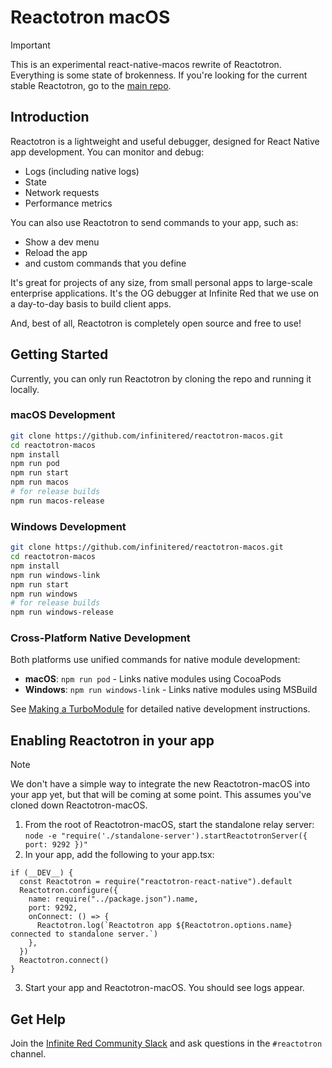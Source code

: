 # Reactotron macOS

> [!IMPORTANT]
> This is an experimental react-native-macos rewrite of Reactotron. Everything is some state of brokenness. If you're looking for the current stable Reactotron, go to the [main repo](https://github.com/infinitered/reactotron).

## Introduction

Reactotron is a lightweight and useful debugger, designed for React Native app development. You can monitor and debug:

- Logs (including native logs)
- State
- Network requests
- Performance metrics

You can also use Reactotron to send commands to your app, such as:

- Show a dev menu
- Reload the app
- and custom commands that you define

It's great for projects of any size, from small personal apps to large-scale enterprise applications. It's the OG debugger at Infinite Red that we use on a day-to-day basis to build client apps.

And, best of all, Reactotron is completely open source and free to use!

## Getting Started

Currently, you can only run Reactotron by cloning the repo and running it locally.

### macOS Development

```sh
git clone https://github.com/infinitered/reactotron-macos.git
cd reactotron-macos
npm install
npm run pod
npm run start
npm run macos
# for release builds
npm run macos-release
```

### Windows Development  

```sh
git clone https://github.com/infinitered/reactotron-macos.git
cd reactotron-macos
npm install
npm run windows-link
npm run start
npm run windows
# for release builds
npm run windows-release
```

### Cross-Platform Native Development

Both platforms use unified commands for native module development:

- **macOS**: `npm run pod` - Links native modules using CocoaPods
- **Windows**: `npm run windows-link` - Links native modules using MSBuild

See [Making a TurboModule](./docs/Making-a-TurboModule.md) for detailed native development instructions.

## Enabling Reactotron in your app

> [!NOTE]
> We don't have a simple way to integrate the new Reactotron-macOS into your app yet, but that will be coming at some point. This assumes you've cloned down Reactotron-macOS.

1. From the root of Reactotron-macOS, start the standalone relay server:
   `node -e "require('./standalone-server').startReactotronServer({ port: 9292 })"`
2. In your app, add the following to your app.tsx:

```tsx
if (__DEV__) {
  const Reactotron = require("reactotron-react-native").default
  Reactotron.configure({
    name: require("../package.json").name,
    port: 9292,
    onConnect: () => {
      Reactotron.log(`Reactotron app ${Reactotron.options.name} connected to standalone server.`)
    },
  })
  Reactotron.connect()
}
```

3. Start your app and Reactotron-macOS. You should see logs appear.

## Get Help

Join the [Infinite Red Community Slack](https://community.infinite.red) and ask questions in the `#reactotron` channel.
